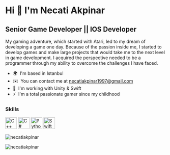 Hi 👋 I'm Necati Akpinar
===============================

Senior Game Developer || IOS Developer
---------------------

My gaming adventure, which started with Atari, led to my dream of developing a game one day. Because of the passion inside me, I started to develop games and make large projects that would take me to the next level in game development. I acquired the perspective needed to be a programmer through my ability to overcome the challenges I have faced.

* 🌍  I'm based in Istanbul
* ✉️  You can contact me at [necatiakpinar1997@gmail.com](mailto:necatiakpinar1997@gmail.com)
* 🧠  I'm working with Unity & Swift
* ⚡  I'm a total passionate gamer since my childhood

### Skills


<p align="left">
<a href="https://docs.microsoft.com/en-us/cpp/?view=msvc-170" target="_blank" rel="noreferrer"><img src="https://raw.githubusercontent.com/danielcranney/readme-generator/main/public/icons/skills/cplusplus-colored.svg" width="36" height="36" alt="C++" /></a>
<a href="https://docs.microsoft.com/en-us/dotnet/csharp/" target="_blank" rel="noreferrer"><img src="https://raw.githubusercontent.com/danielcranney/readme-generator/main/public/icons/skills/csharp-colored.svg" width="36" height="36" alt="C#" /></a>
<a href="https://www.python.org/" target="_blank" rel="noreferrer"><img src="https://raw.githubusercontent.com/danielcranney/readme-generator/main/public/icons/skills/python-colored.svg" width="36" height="36" alt="Python" /></a>
  <a href="https://www.python.org/" target="_blank" rel="noreferrer"><img src="[https://raw.githubusercontent.com/danielcranney/readme-generator/main/public/icons/skills/python-colored.svg](https://encrypted-tbn0.gstatic.com/images?q=tbn:ANd9GcQDt7dl_mfqvi6df60jEKN4l7SmHiTdY91euTzFq9Y4ROcpCupq)](https://encrypted-tbn0.gstatic.com/images?q=tbn:ANd9GcQDt7dl_mfqvi6df60jEKN4l7SmHiTdY91euTzFq9Y4ROcpCupq)" width="36" height="36" alt="Swift" /></a>
  
</p>

<p><img align="center" src="https://github-readme-streak-stats.herokuapp.com/?user=necatiakpinar&" alt="necatiakpinar" /></p>

<p align="left"> <img src="https://komarev.com/ghpvc/?username=necatiakpinar&label=Profile%20views&color=0e75b6&style=flat-square" alt="necatiakpinar" /> </p>
